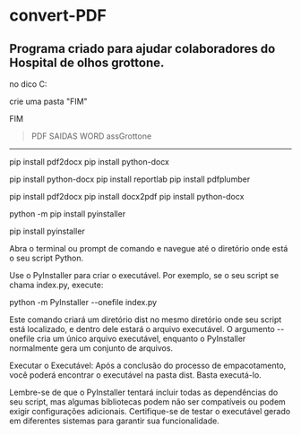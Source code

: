 # convert-PDF

Programa criado para ajudar colaboradores do Hospital de olhos grottone.
------------------------------------------------------------------------------------
no dico C:

crie uma pasta "FIM" 

FIM
>PDF
>SAIDAS
>WORD
>assGrottone

-------------------------------------------------------------------------------------

pip install pdf2docx 
pip install python-docx

pip install python-docx
pip install reportlab
pip install pdfplumber

pip install pdf2docx
pip install docx2pdf
pip install python-docx


python -m pip install pyinstaller


pip install pyinstaller

Abra o terminal ou prompt de comando e navegue até o diretório onde está o seu script Python.

Use o PyInstaller para criar o executável. Por exemplo, se o seu script se chama index.py, execute:

python -m PyInstaller --onefile index.py

Este comando criará um diretório dist no mesmo diretório onde seu script está localizado, e dentro dele estará o arquivo executável. O argumento --onefile cria um único arquivo executável, enquanto o PyInstaller normalmente gera um conjunto de arquivos.

Executar o Executável: Após a conclusão do processo de empacotamento, você poderá encontrar o executável na pasta dist. Basta executá-lo.

Lembre-se de que o PyInstaller tentará incluir todas as dependências do seu script, mas algumas bibliotecas podem não ser compatíveis ou podem exigir configurações adicionais. Certifique-se de testar o executável gerado em diferentes sistemas para garantir sua funcionalidade.

